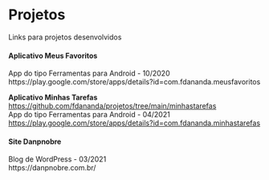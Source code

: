 # Projetos
Links para projetos desenvolvidos

 <h4>Aplicativo Meus Favoritos</h4> 
 App do tipo Ferramentas para Android - 10/2020<br>
 https://play.google.com/store/apps/details?id=com.fdananda.meusfavoritos
 
 <b>Aplicativo Minhas Tarefas</b><br>
 https://github.com/fdananda/projetos/tree/main/minhastarefas<br>
 App do tipo Ferramentas para Android - 04/2021<br>
 https://play.google.com/store/apps/details?id=com.fdananda.minhastarefas

 <h4>Site Danpnobre</h4> 
 Blog de WordPress - 03/2021<br>
 https://danpnobre.com.br/
